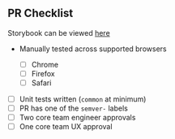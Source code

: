 ## PR Checklist

Storybook can be viewed [here]()

- Manually tested across supported browsers

  - [ ] Chrome
  - [ ] Firefox
  - [ ] Safari

- [ ] Unit tests written (`common` at minimum)
- [ ] PR has one of the `semver-` labels
- [ ] Two core team engineer approvals
- [ ] One core team UX approval
